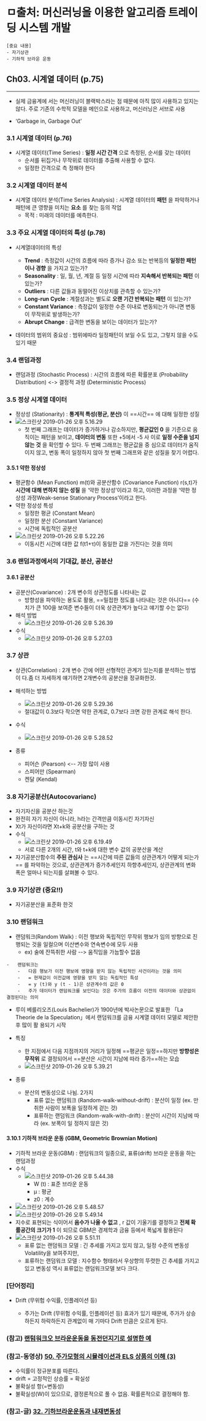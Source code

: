# ㅁ출처: 머신러닝을 이용한 알고리즘 트레이딩 시스템 개발

```
[중요 내용]
- 자기상관
- 기하적 브라운 운동
```

Ch03. 시계열 데이터 (p.75)
--------------------------

---

-	실제 금융계에 서는 머신러닝이 블랙박스라는 점 때문에 아직 많이 사용하고 있지는 않다. 주로 기존의 수학적 모델을 메인으로 사용하고, 머신러닝은 서브로 사용

-	‘Garbage in, Garbage Out’

### 3.1 시계열 데이터 (p.76)

-	시계열 데이터(Time Series) : **일정 시간 간격** 으로 측정된, 순서를 갖는 데이터
	-	순서를 뒤집거나 무작위로 데이터를 추출해 사용할 수 없다.
	-	일정한 간격으로 측 정해야 한다

### 3.2 시계열 데이터 분석

-	시계열 데이터 분석(Time Series Analysis) : 시계열 데이터의 **패턴** 을 파악하거나 패턴에 큰 영향을 미치는 **요소** 를 찾는 등의 작업
	-	목적 : 미래의 데이터를 예측한다.

### 3.3 주요 시계열 데이터의 특성 (p.78)

-	시계열데이터의 특성

	-	**Trend** : 측정값이 시간의 흐름에 따라 증가나 감소 또는 반복등의 **일정한 패턴이나 경향** 을 가지고 있는가?
	-	**Seasonality** : 일, 월, 년, 계절 등 일정 시간에 따라 **지속해서 반복되는 패턴** 이 있는가?
	-	**Outliers** : 다른 값들과 동떨어진 이상치를 관측할 수 있는가?
	-	**Long-run Cycle** : 계절성과는 별도로 **오랜 기간 반복되는 패턴** 이 있는가?
	-	**Constant Variance** : 측정값이 일정한 수준 이내로 변동되는가 아니면 변동이 무작위로 발생하는가?
	-	**Abrupt Change** : 급격한 변동을 보이는 데이터가 있는가?

-	데이터의 범위의 중요성 : 범위에따라 일정패턴이 보일 수도 있고, 그렇지 않을 수도 있기 때문

### 3.4 랜덤과정

-	랜덤과정 (Stochastic Process) : 시간의 흐름에 따른 확률분포 (Probability Distribution) <-> 결정적 과정 (Deterministic Process)

### 3.5 정상 시계열 데이터

-	정상성 (Stationarity) : **통계적 특성(평균, 분산)** 이 ==시간== 에 대해 일정한 성질
-	![스크린샷 2019-01-26 오후 5.16.29](/img/스크린샷%202019-01-26%20오후%205.16.29.png)
	-	첫 번째 그래프는 데이터가 증가하거나 감소하지만, **평균값인 0** 을 기준으로 움직이는 패턴을 보이고, **데이터의 변동** 또한 +5에서 -5 사 이로 **일정 수준을 넘지 않는 것** 을 확인할 수 있다. 두 번째 그래프는 평균값을 중 심으로 데이터가 움직이지 않고, 변동 폭이 일정하지 않아 첫 번째 그래프와 같은 성질을 찾기 어렵다.

#### 3.5.1 약한 정상성

-	평균함수 (Mean Function) m(t)와 공분산함수 (Covariance Function) r(s,t)가 **시간에 대해 변하지 않는 성질** 을 ‘약한 정상성’이라고 하고, 이러한 과정을 ‘약한 정상성 과정Weak-sense Stationary Process’이라고 한다.
-	약한 정상성 특성
	-	일정한 평균 (Constant Mean)
	-	일정한 분산 (Constant Variance)
	-	시간에 독립적인 공분산
-	![스크린샷 2019-01-26 오후 5.22.26](/img/스크린샷%202019-01-26%20오후%205.22.26.png)
	-	이동시킨 시간에 대한 값 f(t1+τ)이 동일한 값을 가진다는 것을 의미

### 3.6 랜덤과정에서의 기대값, 분산, 공분산

#### 3.6.1 공분산

-	공분산(Covariance) : 2개 변수의 상관정도를 나타내는 값
	-	방향성을 파악하는 용도로 활용, ==밀접한 정도를 나타내는 것은 아니다== (수치가 큰 100을 보여준 변수들이 더욱 상관관계가 높다고 얘기할 수는 없다)
-	해석 방법
	-	![스크린샷 2019-01-26 오후 5.26.39](/img/스크린샷%202019-01-26%20오후%205.26.39.png)
-	수식
	-	![스크린샷 2019-01-26 오후 5.27.03](/img/스크린샷%202019-01-26%20오후%205.27.03.png)

### 3.7 상관

-	상관(Correlation) : 2개 변수 간에 어떤 선형적인 관계가 있는지를 분석하는 방법이 다.좀 더 자세하게 얘기하면 2개변수의 공분산을 정규화한것.
-	해석하는 방법

	-	![스크린샷 2019-01-26 오후 5.29.36](/img/스크린샷%202019-01-26%20오후%205.29.36.png)
	-	절대값이 0.3보다 작으면 약한 관계로, 0.7보다 크면 강한 관계로 해석 한다.

-	수식

	-	![스크린샷 2019-01-26 오후 5.28.52](/img/스크린샷%202019-01-26%20오후%205.28.52.png)

-	종류

	-	피어슨 (Pearson) <-- 가장 많이 사용
	-	스피어만 (Spearman)
	-	켄달 (Kendal)

### 3.8 자기공분산(Autocovarianc)

-	자기자신을 공분산 하는것
-	완전히 자기 자신이 아니라, h라는 간격만큼 이동시킨 자기자신
-	Xt가 자신이라면 Xt+k와 공분산을 구하는 것
-	수식
	-	![스크린샷 2019-01-26 오후 6.19.49](/img/스크린샷%202019-01-26%20오후%206.19.49.png)
	-	서로 다른 2개의 시간, t와 t+k에 대한 변수 값의 공분산을 계산
-	자기공분산함수의 **주된 관심사** 는 ==시간에 따른 값들의 상관관계가 어떻게 되는가== 를 파악하는 것으로, 상관관계가 증가추세인지 하향추세인지, 상관관계의 변화 폭은 얼마나 되는지를 살펴볼 수 있다.

### 3.9 자기상관 (중요!!)

-	자기공분산을 표준화 한것

### 3.10 랜덤워크

-	랜덤워크(Random Walk) : 이전 행보와 독립적인 무작위 행보가 임의 방향으로 진행되는 것을 일컬으며 이산변수와 연속변수에 모두 사용
	-	ex) 술에 잔뜩취한 사람 --> 움직임을 가늠할수 없음

```
-	랜덤워크는
	-	다음 행보가 이전 행보에 영향을 받지 않는 독립적인 사건이라는 것을 의미
	-	= 현재값이 이전값에 영향을 받지 않는 독립적인 특성
	-	= y (t)와 y (t - 1)은 상관계수의 값은 0
	-	주가 데이터가 랜덤워크를 보인다는 것은 주가의 흐름이 이전의 데이터와 상관없이 결정된다는 의미
```

-	루이 베를리오즈(Louis Bachelier)가 1900년에 박사논문으로 발표한 「La Theorie de la Speculation」에서 랜덤워크를 금융 시계열 데이터 모델로 제안한 후 많이 활 용되기 시작

-	특징

	-	한 지점에서 다음 지점까지의 거리가 일정해 ==평균은 일정==하지만 **방향성은 무작위** 로 결정되어서 ==분산은 시간이 지남에 따라 증가==하는 모습
	-	![스크린샷 2019-01-26 오후 5.39.21](/img/스크린샷%202019-01-26%20오후%205.39.21.png)

-	종류

	-	분산의 변동성으로 나뉨. 2가지
		-	표류 없는 랜덤워크 (Random-walk-without-drift) : 분산이 일정 (ex. 만취한 사람이 보폭을 일정하게 걷는 것)
		-	표류하는 랜덤워크 (Random-walk-with-drift) : 분산이 시간이 지남에 따라 (ex. 보폭이 일 정하지 않은 것)

#### 3.10.1 기하적 브라운 운동 (GBM, Geometric Brownian Motion)

-	기하적 브라운 운동(GBM) : 랜덤워크의 일종으로, 표류(drift) 브라운 운동을 하는 랜덤과정
-	수식
	-	![스크린샷 2019-01-26 오후 5.44.38](/img/스크린샷%202019-01-26%20오후%205.44.38.png)
		-	W (t) : 표준 브라운 운동
		-	μ : 평균
		-	z0 : 계수
-	![스크린샷 2019-01-26 오후 5.48.57](/img/스크린샷%202019-01-26%20오후%205.48.57.png)
-	![스크린샷 2019-01-26 오후 5.49.14](/img/스크린샷%202019-01-26%20오후%205.49.14.png)
-	지수로 표현되는 식이어서 **음수가 나올 수 없고** , r 값이 기울기를 결정하고 **전체 확률공간의 크기가 1** 이 되므로 GBM은 경제학과 금융 등에서 폭넓게 활용된다
-	![스크린샷 2019-01-26 오후 5.51.11](/img/스크린샷%202019-01-26%20오후%205.51.11.png)
	-	표류 없는 랜덤워크 모델 : 긴 추세를 가지고 있지 않고, 일정 수준의 변동성 Volatility을 보여주지만,
	-	표류하는 랜덤워크 모델 : 지수함수 형태라서 우상향의 뚜렷한 긴 추세를 가지고있고 변동성 역시 표류없는 랜덤워크모델 보다 크다.

### [단어정리]

-	Drift (무위험 수익률, 인플레이션 등)

	-	주가는 Drift (무위험 수익률, 인플레이션 등) 효과가 있기 때문에, 주가가 상승하든지 하락하든지 관계없이 매 기마다 Drift 만큼은 오르게 된다.

### (참고) [랜텀워크오 브라운운동을 동전던지기로 설명한 예](https://m.blog.naver.com/PostView.nhn?blogId=chunjein&logNo=100154159130&categoryNo=13&proxyReferer=https%3A%2F%2Fwww.google.com%2F)

### (참고-동영상) [50. 주가모형의 시뮬레이션과 ELS 상품의 이해 (3)](https://blog.naver.com/chunjein/220869314058)

-	수익률이 정규분포를 따른다.
-	drift = 고정적인 상승률 = 확실성
-	불확실성 항(=변동성)
-	불확실성(W)이 있으므로, 결정론적으로 풀 수 없음. 확률론적으로 결정해야 함.

### (참고-글) [32. 기하브라운운동과 내재변동성](https://blog.naver.com/chunjein/100188340479)
